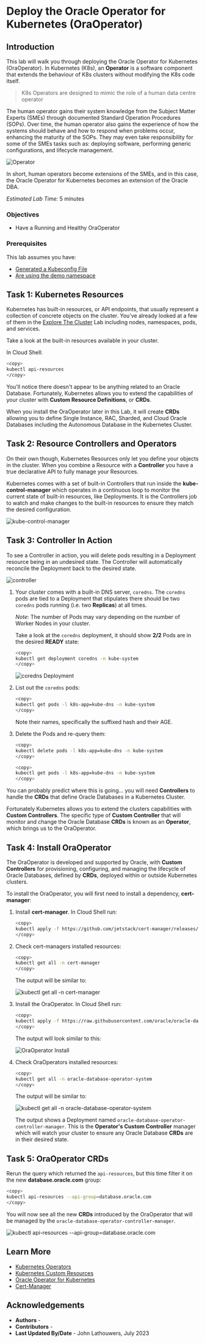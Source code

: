 # Deploy the Oracle Operator for Kubernetes (OraOperator)

## Introduction

This lab will walk you through deploying the Oracle Operator for Kubernetes (OraOperator).  In Kubernetes (K8s), an **Operator** is a software component that extends the behaviour of K8s clusters without modifying the K8s code itself.  

> K8s Operators are designed to mimic the role of a human data centre operator

The human operator gains their system knowledge from the Subject Matter Experts (SMEs) through documented Standard Operation Procedures (SOPs).  Over time, the human operator also gains the experience of how the systems should behave and how to respond when problems occur, enhancing the maturity of the SOPs.  They may even take responsibility for some of the SMEs tasks such as: deploying software, performing generic configurations, and lifecycle management.

![Operator](images/dba_oper_dev.png "Operator")

In short, human operators become extensions of the SMEs, and in this case, the Oracle Operator for Kubernetes becomes an extension of the Oracle DBA.

*Estimated Lab Time:* 5 minutes

### Objectives

* Have a Running and Healthy OraOperator

### Prerequisites

This lab assumes you have:

* [Generated a Kubeconfig File](?lab=access-cluster)
* [Are using the demo namespace](?lab=access-cluster#Task3:ChangethedefaultNamespaceContext)

## Task 1: Kubernetes Resources

Kubernetes has built-in resources, or API endpoints, that usually represent a collection of concrete objects on the cluster.  You've already looked at a few of them in the [Explore The Cluster](?lab=ExploreTheCluster) Lab including nodes, namespaces, pods, and services.

Take a look at the built-in resources available in your cluster.  

In Cloud Shell:

```bash
<copy>
kubectl api-resources
</copy>
```

You'll notice there doesn't appear to be anything related to an Oracle Database.  Fortunately, Kubernetes allows you to extend the capabilities of your cluster with **Custom Resource Definitions**, or **CRDs**.

When you install the OraOperator later in this Lab, it will create **CRDs** allowing you to define Single Instance, RAC, Sharded, and Cloud Oracle Databases including the Autonomous Database in the Kubernetes Cluster.

## Task 2: Resource Controllers and Operators

On their own though, Kubernetes Resources only let you define your objects in the cluster.  When you combine a Resource with a **Controller** you have a true declarative API to fully manage your Resources.

Kubernetes comes with a set of built-in Controllers that run inside the **kube-control-manager** which operates in a continuous loop to monitor the current state of built-in resources, like Deployments.  It is the Controllers job to watch and make changes to the built-in resources to ensure they match the desired configuration.

![kube-control-manager](images/kube-control-manager.png "kube-control-manager")

## Task 3: Controller In Action

To see a Controller in action, you will delete pods resulting in a Deployment resource being in an undesired state.  The Controller will automatically reconcile the Deployment back to the desired state.

![controller](images/controller.png "controller")

1. Your cluster comes with a built-in DNS server, `coredns`.  The `coredns` pods are tied to a Deployment that stipulates there should be two `coredns` pods running (i.e. two **Replicas**) at all times.  

    *Note*: The number of Pods may vary depending on the number of Worker Nodes in your cluster.

    Take a look at the `coredns` deployment, it should show **2/2** Pods are in the desired **READY** state:

    ```bash
    <copy>
    kubectl get deployment coredns -n kube-system
    </copy>
    ```

    ![coredns Deployment](images/coredns_deployment.png "coredns Deployment")

2. List out the `coredns` pods:

    ```bash
    <copy>
    kubectl get pods -l k8s-app=kube-dns -n kube-system
    </copy>
    ```

    Note their names, specifically the suffixed hash and their AGE.  

3. Delete the Pods and re-query them:

    ```bash
    <copy>
    kubectl delete pods -l k8s-app=kube-dns -n kube-system
    </copy>
    ```

    ```bash
    <copy>
    kubectl get pods -l k8s-app=kube-dns -n kube-system
    </copy>
    ```

You can probably predict where this is going... you will need **Controllers** to handle the **CRDs** that define Oracle Databases in a Kubernetes Cluster.  

Fortunately Kubernetes allows you to extend the clusters capabilities with **Custom Controllers**.  The specific type of **Custom Controller** that will monitor and change the Oracle Database **CRDs** is known as an **Operator**, which brings us to the OraOperator.

## Task 4: Install OraOperator

The OraOperator is developed and supported by Oracle, with **Custom Controllers** for provisioning, configuring, and managing the lifecycle of Oracle Databases, defined by **CRDs**, deployed within or outside Kubernetes clusters.

To install the OraOperator, you will first need to install a dependency, **cert-manager**:

1. Install **cert-manager**.  In Cloud Shell run:

    ```bash
    <copy>
    kubectl apply -f https://github.com/jetstack/cert-manager/releases/latest/download/cert-manager.yaml
    </copy>
    ```

2. Check cert-managers installed resources:

    ```bash
    <copy>
    kubectl get all -n cert-manager
    </copy>
    ```

    The output will be similar to:

    ![kubectl get all -n cert-manager](images/kubectl_cert_manager.png "kubectl get all -n cert-manager")

3. Install the OraOperator. In Cloud Shell run:

    ```bash
    <copy>
    kubectl apply -f https://raw.githubusercontent.com/oracle/oracle-database-operator/main/oracle-database-operator.yaml
    </copy>
    ```

    The output will look similar to this:

    ![OraOperator Install](images/oraoperator_install.png "OraOperator Install")

4. Check OraOperators installed resources:

    ```bash
    <copy>
    kubectl get all -n oracle-database-operator-system
    </copy>
    ```

    The output will be similar to:

    ![kubectl get all -n oracle-database-operator-system](images/kubectl_oraoper.png "kubectl get all -n oracle-database-operator-system")

    The output shows a Deployment named `oracle-database-operator-controller-manager`. This is the **Operator's Custom Controller** manager which will watch your cluster to ensure any Oracle Database **CRDs** are in their desired state.

## Task 5: OraOperator CRDs

Rerun the query which returned the `api-resources`, but this time filter it on the new **database.oracle.com** group:

```bash
<copy>
kubectl api-resources --api-group=database.oracle.com
</copy>
```

You will now see all the new **CRDs** introduced by the OraOperator that will be managed by the `oracle-database-operator-controller-manager`.

![kubectl api-resources --api-group=database.oracle.com](images/oraoperator_crds.png "kubectl api-resources --api-group=database.oracle.com")

## Learn More

* [Kubernetes Operators](https://kubernetes.io/docs/concepts/extend-kubernetes/operator/)
* [Kubernetes Custom Resources](https://kubernetes.io/docs/concepts/extend-kubernetes/api-extension/custom-resources/)
* [Oracle Operator for Kubernetes](https://github.com/oracle/oracle-database-operator)
* [Cert-Manager](https://cert-manager.io/)

## Acknowledgements

* **Authors** - [](var:authors)
* **Contributors** - [](var:contributors)
* **Last Updated By/Date** - John Lathouwers, July 2023

